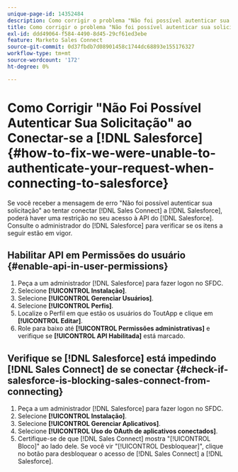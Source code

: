 ```yaml
---
unique-page-id: 14352484
description: Como corrigir o problema "Não foi possível autenticar sua solicitação" ao se conectar ao Salesforce - Documentação do Marketo - Documentação do produto
title: Como corrigir o problema "Não foi possível autenticar sua solicitação" ao se conectar ao Salesforce
exl-id: ddd49064-f584-4490-8d45-29cf61ed3ebe
feature: Marketo Sales Connect
source-git-commit: 0d37fbdb7d08901458c1744dc68893e155176327
workflow-type: tm+mt
source-wordcount: '172'
ht-degree: 0%

---
```


# Como Corrigir &quot;Não Foi Possível Autenticar Sua Solicitação&quot; ao Conectar-se a [!DNL Salesforce] {#how-to-fix-we-were-unable-to-authenticate-your-request-when-connecting-to-salesforce}

Se você receber a mensagem de erro &quot;Não foi possível autenticar sua solicitação&quot; ao tentar conectar [!DNL Sales Connect] a [!DNL Salesforce], poderá haver uma restrição no seu acesso à API do [!DNL Salesforce]. Consulte o administrador do [!DNL Salesforce] para verificar se os itens a seguir estão em vigor.

## Habilitar API em Permissões do usuário {#enable-api-in-user-permissions}

1. Peça a um administrador [!DNL Salesforce] para fazer logon no SFDC.
1. Selecione **[!UICONTROL Instalação]**.
1. Selecione **[!UICONTROL Gerenciar Usuários]**.
1. Selecione **[!UICONTROL Perfis]**.
1. Localize o Perfil em que estão os usuários do ToutApp e clique em **[!UICONTROL Editar]**.
1. Role para baixo até **[!UICONTROL Permissões administrativas]** e verifique se **[!UICONTROL API Habilitada]** está marcado.

## Verifique se [!DNL Salesforce] está impedindo [!DNL Sales Connect] de se conectar {#check-if-salesforce-is-blocking-sales-connect-from-connecting}

1. Peça a um administrador [!DNL Salesforce] para fazer logon no SFDC.
1. Selecione **[!UICONTROL Instalação]**.
1. Selecione **[!UICONTROL Gerenciar Aplicativos]**.
1. Selecione **[!UICONTROL Uso do OAuth de aplicativos conectados]**.
1. Certifique-se de que [!DNL Sales Connect] mostra &quot;[!UICONTROL Bloco]&quot; ao lado dele. Se você vir &quot;[!UICONTROL Desbloquear]&quot;, clique no botão para desbloquear o acesso de [!DNL Sales Connect] a [!DNL Salesforce].
